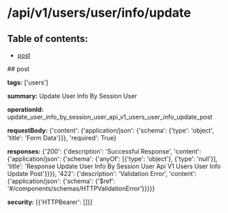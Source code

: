 # /api/v1/users/user/info/update

## Table of contents:
- [post](#post)

<a name="post" />
## post

**tags:** ['users']

**summary:** Update User Info By Session User

**operationId:** update_user_info_by_session_user_api_v1_users_user_info_update_post

**requestBody:** {'content': {'application/json': {'schema': {'type': 'object', 'title': 'Form Data'}}}, 'required': True}

**responses:** {'200': {'description': 'Successful Response', 'content': {'application/json': {'schema': {'anyOf': [{'type': 'object'}, {'type': 'null'}], 'title': 'Response Update User Info By Session User Api V1 Users User Info Update Post'}}}}, '422': {'description': 'Validation Error', 'content': {'application/json': {'schema': {'$ref': '#/components/schemas/HTTPValidationError'}}}}}

**security:** [{'HTTPBearer': []}]

